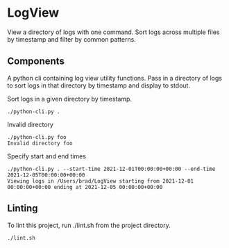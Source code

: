 # LogView

View a directory of logs with one command. Sort logs across multiple files by timestamp and filter by common patterns.


## Components

A python cli containing log view utility functions. Pass in a directory of logs to sort logs in that directory by timestamp and display to stdout.


Sort logs in a given directory by timestamp.
```
./python-cli.py .
```

Invalid directory
```
./python-cli.py foo
Invalid directory foo
```

Specify start and end times
```
./python-cli.py . --start-time 2021-12-01T00:00:00+00:00 --end-time 2021-12-05T00:00:00+00:00
Viewing logs in /Users/brad/LogView starting from 2021-12-01 00:00:00+00:00 ending at 2021-12-05 00:00:00+00:00
```


## Linting

To lint this project, run ./lint.sh from the project directory.

```
./lint.sh
```

